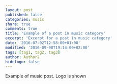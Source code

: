 ```yaml
---
layout: post
published: false
categories: music
share: true
comments: true
title: 'Example of a post in music category'
excerpt: 'Excerpt for a post in music category'
date: '2016-07-02T12:58:00+01:00'
modified: '2016-09-08T19:14:00+02:00'
tags: [tag1, tag2, tag3]
author: Author2
hidelogo: false
---
```

Example of music post. Logo is shown
